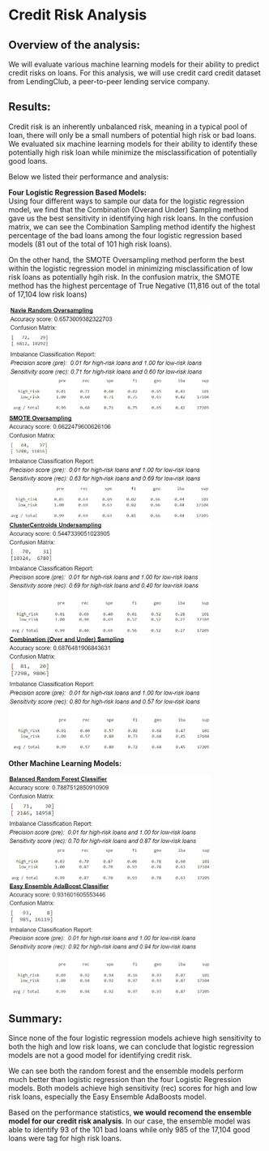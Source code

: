 # Credit Risk Analysis

## Overview of the analysis:
We will evaluate various machine learning models for their ability to predict credit risks on loans.  For this analysis, we will use credit card credit dataset from LendingClub, a peer-to-peer lending service company.  

## Results:
Credit risk is an inherently unbalanced risk, meaning in a typical pool of loan, there will only be a small numbers of potential high risk or bad loans.  We evaluated six machine learning models for their ability to identify these potentially high risk loan while minimize the misclassification of potentially good loans.

Below we listed their performance and analysis:

**Four Logistic Regression Based Models:**<br>
Using four different ways to sample our data for the logistic regression model, we find that the Combination (Overand Under) Sampling method gave us the best sensitivity in identifying high risk loans. In the confusion matrix, we can see the Combination Sampling method identify the highest percentage of the bad loans among the four logistic regression based models (81 out of the total of 101 high risk loans).  

On the other hand, the SMOTE Oversampling method perform the best within the logistic regression model in minimizing misclassification of low risk loans as potentially hgih risk.  In the confusion matrix, the SMOTE method has the highest percentage of True Negative (11,816 out of the total of 17,104 low risk loans)


<img src = 'images/NavieRandomOversampling.JPG' width = '400px'>


<img src = 'images/SMOTE.JPG' width = '400px'>

<img src = 'images/ClusterCentroidsUndersampling.JPG' width = '400px'>

<img src = 'images/Combination.JPG' width = '400px'>
<br>

**Other Machine Learning Models:**
<br>

<img src = 'images/BalancedRandomForest.JPG' width = '400px'>

<img src = 'images/EasyEnsembleAdaBoost.JPG' width = '400px'>

## Summary:
Since none of the four logistic regression models achieve high sensitivity to both the high and low risk loans, we can conclude that logistic regression models are not a good model for identifying credit risk.  

We can see both the random forest and the ensemble models perform much better than logistic regression than the four Logistic Regression models.  Both models achieve high sensitivity (rec) scores for high and low risk loans, especially the Easy Ensemble AdaBoosts model. 

Based on the performance statistics, **we would recomend the ensemble model for our credit risk analysis**.  In our case, the ensemble model was able to identify 93 of the 101 bad loans while only 985 of the 17,104 good loans were tag for high risk loans.  



